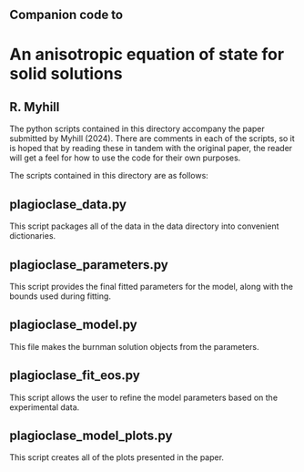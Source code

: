 ## Companion code to
# An anisotropic equation of state for solid solutions
## R. Myhill

The python scripts contained in this directory accompany the paper
submitted by Myhill (2024).
There are comments in each of the scripts, so it is hoped that by reading
these in tandem with the original paper, the reader will get a feel
for how to use the code for their own purposes.

The scripts contained in this directory are as follows:

plagioclase_data.py
-------------------
This script packages all of the data in the data directory into convenient
dictionaries.

plagioclase_parameters.py
-------------------------
This script provides the final fitted parameters for the model,
along with the bounds used during fitting.

plagioclase_model.py
--------------------
This file makes the burnman solution objects from the parameters.

plagioclase_fit_eos.py
----------------------
This script allows the user to refine the model parameters
based on the experimental data.

plagioclase_model_plots.py
--------------------------
This script creates all of the plots presented in the paper.

